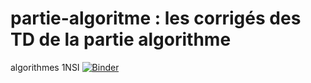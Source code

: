 # partie-algoritme : les corrigés des TD de la partie algorithme
algorithmes 1NSI
[![Binder](https://mybinder.org/badge_logo.svg)](https://mybinder.org/v2/gh/nsiCurie/partie-algorithmes/master)
